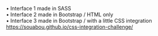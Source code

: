 
• Interface 1 made in SASS
<br/>
• Interface 2 made in Bootstrap / HTML only
<br/>
• Interface 3 made in Bootstrap / with a little CSS integration
<br/>
https://souabou.github.io/css-integration-challenge/
